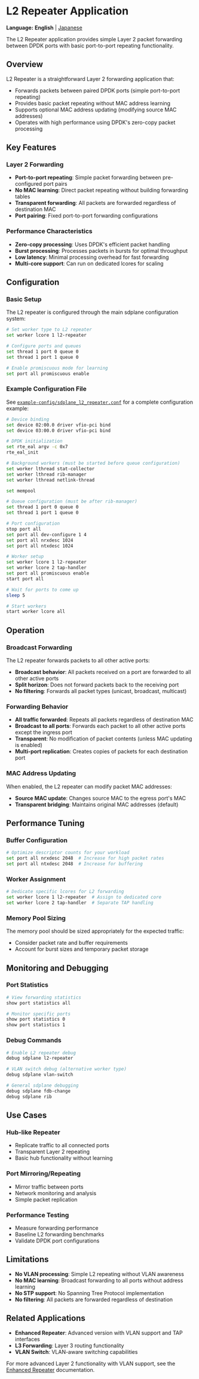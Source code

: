 # L2 Repeater Application

**Language:** **English** | [Japanese](ja/l2-repeater-application.md)

The L2 Repeater application provides simple Layer 2 packet forwarding between DPDK ports with basic port-to-port repeating functionality.

## Overview

L2 Repeater is a straightforward Layer 2 forwarding application that:
- Forwards packets between paired DPDK ports (simple port-to-port repeating)
- Provides basic packet repeating without MAC address learning
- Supports optional MAC address updating (modifying source MAC addresses)
- Operates with high performance using DPDK's zero-copy packet processing

## Key Features

### Layer 2 Forwarding
- **Port-to-port repeating**: Simple packet forwarding between pre-configured port pairs
- **No MAC learning**: Direct packet repeating without building forwarding tables
- **Transparent forwarding**: All packets are forwarded regardless of destination MAC
- **Port pairing**: Fixed port-to-port forwarding configurations

### Performance Characteristics
- **Zero-copy processing**: Uses DPDK's efficient packet handling
- **Burst processing**: Processes packets in bursts for optimal throughput  
- **Low latency**: Minimal processing overhead for fast forwarding
- **Multi-core support**: Can run on dedicated lcores for scaling

## Configuration

### Basic Setup
The L2 repeater is configured through the main sdplane configuration system:

```bash
# Set worker type to L2 repeater
set worker lcore 1 l2-repeater

# Configure ports and queues
set thread 1 port 0 queue 0  
set thread 1 port 1 queue 0

# Enable promiscuous mode for learning
set port all promiscuous enable
```

### Example Configuration File
See [`example-config/sdplane_l2_repeater.conf`](../../example-config/sdplane_l2_repeater.conf) for a complete configuration example:

```bash
# Device binding
set device 02:00.0 driver vfio-pci bind
set device 03:00.0 driver vfio-pci bind

# DPDK initialization
set rte_eal argv -c 0x7
rte_eal_init

# Background workers (must be started before queue configuration)
set worker lthread stat-collector
set worker lthread rib-manager
set worker lthread netlink-thread

set mempool

# Queue configuration (must be after rib-manager)
set thread 1 port 0 queue 0
set thread 1 port 1 queue 0

# Port configuration
stop port all
set port all dev-configure 1 4
set port all nrxdesc 1024
set port all ntxdesc 1024

# Worker setup
set worker lcore 1 l2-repeater
set worker lcore 2 tap-handler
set port all promiscuous enable
start port all

# Wait for ports to come up
sleep 5

# Start workers
start worker lcore all
```

## Operation

### Broadcast Forwarding
The L2 repeater forwards packets to all other active ports:
- **Broadcast behavior**: All packets received on a port are forwarded to all other active ports
- **Split horizon**: Does not forward packets back to the receiving port
- **No filtering**: Forwards all packet types (unicast, broadcast, multicast)

### Forwarding Behavior
- **All traffic forwarded**: Repeats all packets regardless of destination MAC
- **Broadcast to all ports**: Forwards each packet to all other active ports except the ingress port
- **Transparent**: No modification of packet contents (unless MAC updating is enabled)
- **Multi-port replication**: Creates copies of packets for each destination port

### MAC Address Updating
When enabled, the L2 repeater can modify packet MAC addresses:
- **Source MAC update**: Changes source MAC to the egress port's MAC
- **Transparent bridging**: Maintains original MAC addresses (default)

## Performance Tuning

### Buffer Configuration
```bash
# Optimize descriptor counts for your workload
set port all nrxdesc 2048  # Increase for high packet rates
set port all ntxdesc 2048  # Increase for buffering
```

### Worker Assignment
```bash
# Dedicate specific lcores for L2 forwarding
set worker lcore 1 l2-repeater  # Assign to dedicated core
set worker lcore 2 tap-handler  # Separate TAP handling
```

### Memory Pool Sizing
The memory pool should be sized appropriately for the expected traffic:
- Consider packet rate and buffer requirements
- Account for burst sizes and temporary packet storage

## Monitoring and Debugging

### Port Statistics
```bash
# View forwarding statistics
show port statistics all

# Monitor specific ports  
show port statistics 0
show port statistics 1
```

### Debug Commands
```bash
# Enable L2 repeater debug
debug sdplane l2-repeater

# VLAN switch debug (alternative worker type)
debug sdplane vlan-switch

# General sdplane debugging
debug sdplane fdb-change
debug sdplane rib
```

## Use Cases

### Hub-like Repeater
- Replicate traffic to all connected ports
- Transparent Layer 2 repeating
- Basic hub functionality without learning

### Port Mirroring/Repeating
- Mirror traffic between ports
- Network monitoring and analysis
- Simple packet replication

### Performance Testing
- Measure forwarding performance
- Baseline L2 forwarding benchmarks
- Validate DPDK port configurations

## Limitations

- **No VLAN processing**: Simple L2 repeating without VLAN awareness
- **No MAC learning**: Broadcast forwarding to all ports without address learning
- **No STP support**: No Spanning Tree Protocol implementation
- **No filtering**: All packets are forwarded regardless of destination

## Related Applications

- **Enhanced Repeater**: Advanced version with VLAN support and TAP interfaces
- **L3 Forwarding**: Layer 3 routing functionality
- **VLAN Switch**: VLAN-aware switching capabilities

For more advanced Layer 2 functionality with VLAN support, see the [Enhanced Repeater](enhanced-repeater.md) documentation.